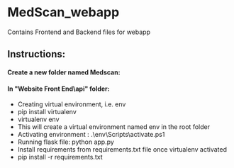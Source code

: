 # MedScan_webapp
Contains Frontend and Backend files for webapp
## Instructions:
#### Create a **new folder** named Medscan:

#### In **&quot;Website Front End\api&quot;** folder:



- Creating virtual environment, i.e. env
- pip install virtualenv
- virtualenv env
- This will create a virtual environment named env in the root folder
- Activating environment : .\env\Scripts\activate.ps1
- Running flask file: python app.py
- Install requirements from requirements.txt file once virtualenv activated
- pip install -r requirements.txt
